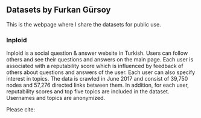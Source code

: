 ## Datasets by Furkan Gürsoy

This is the webpage where I share the datasets for public use.

### Inploid

Inploid is a social question & answer website in Turkish. Users can follow others and see their questions and answers on the main page. Each user is associated with a reputability score which is influenced by feedback of others about questions and answers of the user. Each user can also specify interest in topics. The data is crawled in June 2017 and consist of 39,750 nodes and 57,276 directed links between them. In addition, for each user, reputability scores and top five topics are included in the dataset. Usernames and topics are anonymized.

Please cite:


